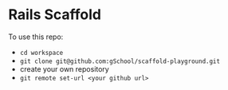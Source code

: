 # Rails Scaffold

To use this repo:

- `cd workspace`
- `git clone git@github.com:gSchool/scaffold-playground.git`
- create your own repository
- `git remote set-url <your github url>`
